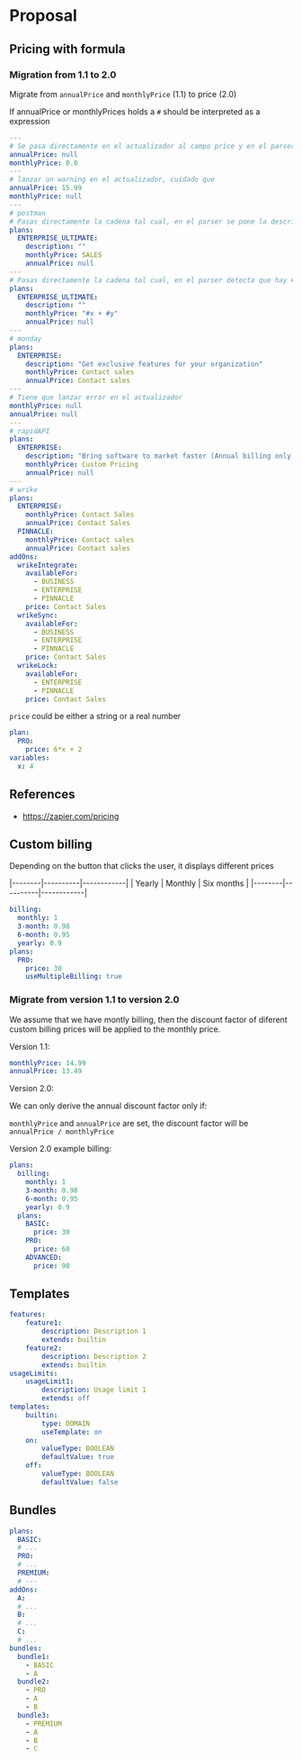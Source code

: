 # Proposal

## Pricing with formula

### Migration from 1.1 to 2.0

Migrate from `annualPrice` and `monthlyPrice` (1.1) to price
(2.0)

If annualPrice or monthlyPrices holds a ``#`` should be interpreted
as a expression


```yaml
---
# Se pasa directamente en el actualizador al campo price y en el parser se setea
annualPrice: null
monthlyPrice: 0.0
---
# lanzar un warning en el actualizador, cuidado que 
annualPrice: 15.99
monthlyPrice: null
---
# postman
# Pasas directamente la cadena tal cual, en el parser se pone la descripcion del precio
plans:
  ENTERPRISE_ULTIMATE:
    description: ""
    monthlyPrice: SALES
    annualPrice: null
---
# Pasas directamente la cadena tal cual, en el parser detecta que hay # y se tiene que evaluar
plans:
  ENTERPRISE_ULTIMATE:
    description: ""
    monthlyPrice: "#x + #y"
    annualPrice: null
---
# monday
plans:
  ENTERPRISE:
    description: "Get exclusive features for your organization"
    monthlyPrice: Contact sales
    annualPrice: Contact sales
---
# Tiene que lanzar error en el actualizador
monthlyPrice: null
annualPrice: null
---
# rapidAPI
plans:
  ENTERPRISE:
    description: "Bring software to market faster (Annual billing only)"
    monthlyPrice: Custom Pricing
    annualPrice: null
---
# wrike
plans:
  ENTERPRISE:
    monthlyPrice: Contact Sales
    annualPrice: Contact Sales
  PINNACLE:
    monthlyPrice: Contact sales
    annualPrice: Contact sales
addOns:
  wrikeIntegrate:
    availableFor:
      - BUSINESS
      - ENTERPRISE
      - PINNACLE
    price: Contact Sales
  wrikeSync:
    availableFor:
      - BUSINESS
      - ENTERPRISE
      - PINNACLE
    price: Contact Sales
  wrikeLock:
    availableFor:
      - ENTERPRISE
      - PINNACLE
    price: Contact Sales
```

``price`` could be either a string or a real number

```yaml
plan:
  PRO:
    price: 6*x + 2
variables:
  x: 4
```

## References
- https://zapier.com/pricing

## Custom billing

Depending on the button that clicks the user, it
displays different prices

|--------|----------|------------|
| Yearly |  Monthly | Six months |
|--------|----------|------------|
```yaml
billing:
  monthly: 1
  3-month: 0.98
  6-month: 0.95
  yearly: 0.9
plans:
  PRO:
    price: 30
    useMultipleBilling: true
```

### Migrate from version 1.1 to version 2.0

We assume that we have montly billing, then the discount factor
of diferent custom billing prices will be applied to the monthly
price.

Version 1.1:

```yaml
monthlyPrice: 14.99
annualPrice: 13.49
```

Version 2.0:

We can only derive the annual discount factor only if:

``monthlyPrice`` and `annualPrice` are set, the discount
factor will be ``annualPrice / monthlyPrice``

Version 2.0 example billing:

```yaml
plans:
  billing:
    monthly: 1
    3-month: 0.98
    6-month: 0.95
    yearly: 0.9
  plans:
    BASIC:
      price: 30
    PRO: 
      price: 60
    ADVANCED:
      price: 90
```

## Templates

```yaml
features:
	feature1:
		description: Description 1
		extends: builtin
	feature2:
		description: Description 2
		extends: builtin
usageLimits:
	usageLimit1:
		description: Usage limit 1
		extends: off
templates:
	builtin:
		type: DOMAIN
		useTemplate: on
	on:
		valueType: BOOLEAN
		defaultValue: true
	off:
		valueType: BOOLEAN
		defaultValue: false
```

## Bundles

```yaml
plans:
  BASIC:
  # ...
  PRO:
  # ...
  PREMIUM:
  # ---
addOns:
  A:
  # ...
  B:
  # ...
  C:
  # ...
bundles:
  bundle1:
    - BASIC
    - A
  bundle2:
    - PRO
    - A
    - B
  bundle3:
    - PREMIUM
    - A
    - B
    - C
```
